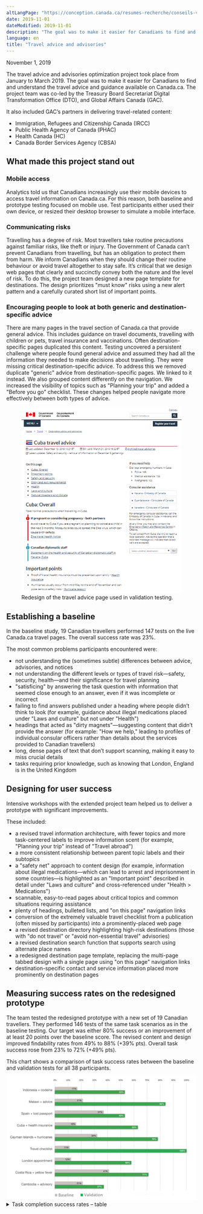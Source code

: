 ```yaml
---
altLangPage: "https://conception.canada.ca/resumes-recherche/conseils-voyageurs-resume-recherche.html"
date: 2019-11-01
dateModified: 2019-11-01
description: "The goal was to make it easier for Canadians to find and understand the travel advice and guidance available on Canada.ca."
language: en
title: "Travel advice and advisories"
---
```

<p class="post-meta">November 1, 2019</p>
<p>The travel advice and advisories optimization project took place from January to March 2019. The goal was to make it easier for Canadians to find and understand the travel advice and guidance available on Canada.ca. The project team was co-led by the Treasury Board Secretariat  Digital Transformation Office (DTO), and Global Affairs Canada (GAC).</p>
<p>It also included GAC’s partners in delivering travel-related content:</p>
<ul>
  <li>Immigration, Refugees and Citizenship Canada (IRCC)</li>
  <li>Public Health Agency of Canada (PHAC)</li>
  <li>Health Canada (HC)</li>
  <li>Canada Border Services Agency (CBSA)</li>
</ul>
<h2>What made this project stand out</h2>
<h3>Mobile access</h3>
<p>Analytics told us that Canadians increasingly use their mobile devices to access travel information on Canada.ca. For this reason, both baseline and prototype testing focused on mobile use. Test participants either used their own device, or resized their desktop browser to simulate a mobile interface.</p>
<h3>Communicating risks</h3>
<p>Travelling has a degree of risk. Most travellers take routine precautions against familiar risks, like theft or injury. The Government of Canada can’t prevent Canadians from travelling, but has an obligation to protect them from harm. We inform Canadians when they should change their routine behaviour or avoid travel altogether to stay safe.  It’s critical that we design web pages that clearly and succinctly convey both the nature and the level of risk. To do this, the project team designed a new page template for destinations. The design prioritizes "must know" risks using a new alert pattern and a carefully curated short list of important points.</p>
<h3>Encouraging people to look at both generic and destination-specific advice</h3>
<p>There are many pages in the travel section of Canada.ca that provide general advice. This includes guidance on travel documents, travelling with children or pets, travel insurance and vaccinations. Often destination-specific pages duplicated this content. Testing uncovered a persistent challenge where people found general advice and assumed they had all the information they needed to make decisions about travelling. They were missing critical destination-specific advice. To address this we removed duplicate "generic" advice from destination-specific pages. We linked to it instead. We also grouped content differently on the navigation. We increased the visibility of topics such as "Planning your trip" and added a "Before you go" checklist. These changes helped people navigate more effectively between both types of advice.</p>
<div>
  <figure class="mrgn-tp-lg mrgn-bttm-lg"> <img class="img-responsive border" alt="Travel advice redesign" src="/research-summaries/images/advice-design.png"/>
    <figcaption>Redesign of the travel advice page used in validation testing.</figcaption>
  </figure>
</div>
<h2>Establishing a baseline</h2>
<p>In the baseline study, 19 Canadian travellers performed 147 tests on the live Canada.ca travel pages. The overall success rate was 23%.</p>
<p>The most common problems participants encountered were:</p>
<ul>
  <li>not understanding the (sometimes subtle) differences between advice, advisories, and notices</li>
  <li>not understanding the different levels or types of travel risk—safety, security, health—and their significance for travel planning</li>
  <li>"satisficing" by answering the task question with information that seemed close enough to an answer, even if it was incomplete or incorrect</li>
  <li>failing to find answers published under a heading where people didn’t think to look
    (for example, guidance about illegal medications placed under "Laws and culture" but not under "Health")</li>
  <li>headings that acted as "dirty magnets"—suggesting content that didn’t provide the answer
    (for example: "How we help," leading to profiles of individual consular officers rather than details about the services provided to Canadian travellers)</li>
  <li>long, dense pages of text that don’t support scanning, making it easy to miss crucial details</li>
  <li>tasks requiring prior knowledge, such as knowing that London, England is in the United Kingdom</li>
</ul>
<h2>Designing for user success</h2>
<p>Intensive workshops with the extended project team helped us to deliver a prototype with significant improvements.</p>
<p>These included:</p>
<ul>
  <li>a revised travel information architecture, with fewer topics and more task-centered labels to improve information scent
    (for example, "Planning your trip" instead of "Travel abroad")</li>
  <li>a more consistent relationship between parent topic labels and their subtopics</li>
  <li>a "safety net" approach to content design (for example, information about illegal medications—which can lead to arrest and imprisonment in some countries—is highlighted as an "Important point" described in detail under "Laws and culture" and cross-referenced under "Health &gt; Medications")</li>
  <li>scannable, easy-to-read pages about critical topics and common situations requiring assistance</li>
  <li>plenty of headings, bulleted lists, and "on this page" navigation links</li>
  <li>conversion of the extremely valuable travel checklist from a publication (often missed by participants) into a prominently-placed web page</li>
  <li>a revised destination directory highlighting high-risk destinations
    (those with "do not travel" or "avoid non-essential travel" advisories) </li>
  <li>a revised destination search function that supports search using alternate place names</li>
  <li>a redesigned destination page template, replacing the multi-page tabbed design with a single page using "on this page" navigation links</li>
  <li>destination-specific contact and service information placed more prominently on destination pages</li>
</ul>
<h2>Measuring success rates on the redesigned prototype</h2>
<p>The team tested the redesigned prototype with a new set of 19 Canadian travellers. They performed 146 tests of the same task scenarios as in the baseline testing. Our target was either 80% success or an improvement of at least 20 points over the baseline score. The revised content and design improved findability rates from 49% to 88% (+39% pts). Overall task success rose from 23% to 72% (+49% pts).</p>
<p>This chart shows a comparison of task success rates between the baseline and validation tests for all 38 participants.</p>
<div><img class="img-responsive hidden-sm hidden-xs" alt="Comparing task completion success rates in baseline and validation testing." src="/research-summaries/images/travel-advice-task-success-chart.png"/></div>
<div class="row col-md-9">
  <details>
    <summary> Task completion success rates – table </summary>
    <div class="table-bravo">
      <table class="table table-bordered">
        <thead>
          <tr>
            <th scope="col">Task</th>
            <th scope="col">Baseline</th>
            <th scope="col">Validation</th>
          </tr>
        </thead>
        <tbody>
          <tr>
            <td>Idonesia + codeine</td>
            <td>17%</td>
            <td>53%</td>
          </tr>
          <tr>
            <td>Malawi + advice</td>
            <td>21%</td>
            <td>84%</td>
          </tr>
          <tr>
            <td>Spain + lost passport</td>
            <td>37%</td>
            <td>53%</td>
          </tr>
          <tr>
            <td>Cuba + health insurance</td>
            <td>16%</td>
            <td>63%</td>
          <tr>
            <td>Cayman Islands + hurricanes</td>
            <td>32%</td>
            <td>78%</td>
          </tr>
            </tr>

          <tr>
            <td>Travel checklist</td>
            <td>11%</td>
            <td>100%</td>
          </tr>
          <tr>
            <td>London appointment</td>
            <td>12%</td>
            <td>58%</td>
          </tr>
          <tr>
            <td>Costa Rica + yellow fever</td>
            <td>41%</td>
            <td>71%</td>
          </tr>
          <tr>
            <td>Cambodia + advisory</td>
            <td>21%</td>
            <td>37%</td>
          </tr>
        </tbody>
      </table>
    </div>
  </details>
</div>
<div class="clearfix"></div>
<h2>Key drivers of success</h2>
<p>The features of the prototype that had the biggest impact on success rates were:</p>
<ul>
  <li>Headings that are simple, informative and task-oriented: "Planning your trip," "Before you go," "When things go wrong"</li>
  <li>A page design for destinations where critical information stands out, supporting details are relevant, and additional detail is linked to instead of duplicated</li>
  <li>Content pages that are scannable, with clear and plentiful headings, bulleted lists, and only essential links</li>
</ul>
<div class="clearfix"></div>
<h2>Request the research</h2>
<p>If you’d like to see the detailed research findings from this project, email us at <a href="mailto:{{ site.emails.dto }}">{{ site.emails.dto }}</a>.</p>
<h2>Let us know what you think</h2>
<p>Tweet using the hashtag #Canadadotca.</p>
<h2>Explore further</h2>
<ul>
  <li>Read our blog post: <a href="https://blog.canada.ca/2019/11/01/tips-travel-contact.html">Content design tips from our Travel advice and advisories and Contact the CRA optimization projects</a></li>
  <li>Read overviews of other <a href="https://blog.canada.ca/pages/project-overview.html#projects">projects with our partners</a></li>
</ul>
